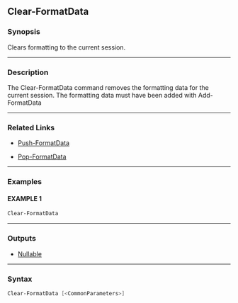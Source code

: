 Clear-FormatData
----------------




### Synopsis
Clears formatting to the current session.



---


### Description

The Clear-FormatData command removes the formatting data for the current session.
The formatting data must have been added with Add-FormatData



---


### Related Links
* [Push-FormatData](Push-FormatData.md)



* [Pop-FormatData](Pop-FormatData.md)





---


### Examples
#### EXAMPLE 1
```PowerShell
Clear-FormatData
```



---


### Outputs
* [Nullable](https://learn.microsoft.com/en-us/dotnet/api/System.Nullable)






---


### Syntax
```PowerShell
Clear-FormatData [<CommonParameters>]
```
